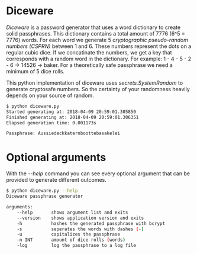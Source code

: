 # Diceware

_Diceware_ is a password generator that uses a word dictionary to create solid passphrases. This dictionary contains a total amount of 7776 (6^5 = 7776) words. For each word we generate 5 _cryptographic pseudo-random numbers (CSPRN)_ between 1 and 6. These numbers represent the dots on a regular cubic dice. If we concatinate the numbers, we get a key that corresponds with a random word in the dictionary. For example: 1 - 4 - 5 - 2 - 6 -> 14526 -> baker. For a theoretically safe passphrase we need a minimum of 5 dice rolls. 

This python implementation of diceware uses _secrets.SystemRandom_ to generate cryptosafe numbers. So the certainty of your randomness heavily depends on your source of random. 

```bash
$ python diceware.py
Started generating at: 2018-04-09 20:59:01.305850
Finished generating at: 2018-04-09 20:59:01.306351
Elapsed generation time: 0.001173s

Passphrase: Aussiedeckkaternboottebasakelei
```  

# Optional arguments

With the _--help_ command you can see every optional argument that can be provided to generate different outcomes.

```bash
$ python diceware.py --help
Diceware passphrase generator

arguments:
    --help       shows argument list and exits
    --version    shows application version and exits
    -h           hashes the generated passphrase with bcrypt
    -s           seperates the words with dashes (-)
    -u           capitalizes the passphrase
    -n INT       amount of dice rolls (words)
    -log         log the passphrase to a log file
```
